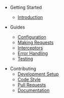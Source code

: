 <!-- Sidebar for Docsify -->

* Getting Started
  * [Introduction](/)

* Guides
  * [Configuration](/guides/configuration)
  * [Making Requests](/guides/making-requests)
  * [Interceptors](/guides/interceptors)
  * [Error Handling](/guides/error-handling)
  * [Testing](/guides/testing)
<!---
* API Reference
  * [HttpModule](/api-reference/http-module)
  * [HttpService](/api-reference/http-service)
  * [HttpInterceptor](/api-reference/http-interceptor)
  * [Configuration Options](/api-reference/configuration-options)

* Advanced Topics
  * [Custom Interceptors](/advanced/custom-interceptors)
  * [Request/Response Transformers](/advanced/transformers)
  * [Retry Mechanism](/advanced/retry-mechanism)
  * [Performance Optimization](/advanced/performance)

* Examples
  * [Basic Usage](/examples/basic-usage)
  * [Authentication](/examples/authentication)
  * [File Upload](/examples/file-upload)
  * [Error Handling](/examples/error-handling)
-->
* Contributing
  * [Development Setup](/contributing/development-setup)
  * [Code Style](/contributing/code-style)
  * [Pull Requests](/contributing/pull-requests)
  * [Documentation](/contributing/documentation)

